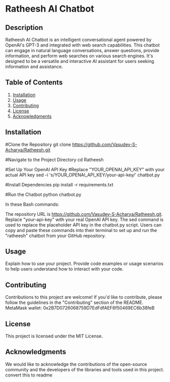 # Ratheesh AI Chatbot

## Description

Ratheesh AI Chatbot is an intelligent conversational agent powered by OpenAI's GPT-3 and integrated with web search capabilities. This chatbot can engage in natural language conversations, answer questions, provide information, and perform web searches on various search engines. It's designed to be a versatile and interactive AI assistant for users seeking information and assistance.

## Table of Contents

1. [Installation](#installation)
2. [Usage](#usage)
3. [Contributing](#contributing)
4. [License](#license)
5. [Acknowledgments](#acknowledgments)

## Installation 
#Clone the Repository
git clone https://github.com/Vasudev-S-Acharya/Ratheesh.git

#Navigate to the Project Directory
cd Ratheesh

#Set Up Your OpenAI API Key
#Replace "YOUR_OPENAI_API_KEY" with your actual API key
sed -i 's/YOUR_OPENAI_API_KEY/your-api-key/' chatbot.py

#Install Dependencies
pip install -r requirements.txt

#Run the Chatbot
python chatbot.py

In these Bash commands:

The repository URL is https://github.com/Vasudev-S-Acharya/Ratheesh.git.
Replace "your-api-key" with your real OpenAI API key. The sed command is used to replace the placeholder API key in the chatbot.py script.
Users can copy and paste these commands into their terminal to set up and run the "ratheesh" chatbot from your GitHub repository.

## Usage
Explain how to use your project. Provide code examples or usage scenarios to help users understand how to interact with your code.

## Contributing
Contributions to this project are welcome! If you'd like to contribute, please follow the guidelines in the "Contributing" section of the README.
MetaMask wallet: 0x2B7D0726068759D7EdFdfAEF6f50469EC6b38feB

## License
This project is licensed under the MIT License.


## Acknowledgments
We would like to acknowledge the contributions of the open-source community and the developers of the libraries and tools used in this project.
convert this to readme

